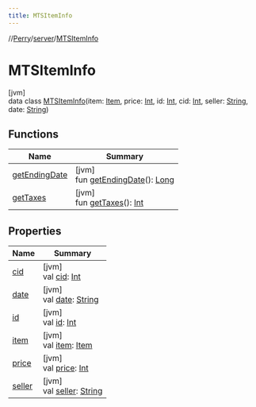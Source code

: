 ```yaml
---
title: MTSItemInfo
---
```

//[Perry](../../../index.html)/[server](../index.html)/[MTSItemInfo](index.html)



# MTSItemInfo



[jvm]\
data class [MTSItemInfo](index.html)(item: [Item](../../client.inventory/-item/index.html), price: [Int](https://kotlinlang.org/api/latest/jvm/stdlib/kotlin/-int/index.html), id: [Int](https://kotlinlang.org/api/latest/jvm/stdlib/kotlin/-int/index.html), cid: [Int](https://kotlinlang.org/api/latest/jvm/stdlib/kotlin/-int/index.html), seller: [String](https://kotlinlang.org/api/latest/jvm/stdlib/kotlin/-string/index.html), date: [String](https://kotlinlang.org/api/latest/jvm/stdlib/kotlin/-string/index.html))



## Functions


| Name | Summary |
|---|---|
| [getEndingDate](get-ending-date.html) | [jvm]<br>fun [getEndingDate](get-ending-date.html)(): [Long](https://kotlinlang.org/api/latest/jvm/stdlib/kotlin/-long/index.html) |
| [getTaxes](get-taxes.html) | [jvm]<br>fun [getTaxes](get-taxes.html)(): [Int](https://kotlinlang.org/api/latest/jvm/stdlib/kotlin/-int/index.html) |


## Properties


| Name | Summary |
|---|---|
| [cid](cid.html) | [jvm]<br>val [cid](cid.html): [Int](https://kotlinlang.org/api/latest/jvm/stdlib/kotlin/-int/index.html) |
| [date](date.html) | [jvm]<br>val [date](date.html): [String](https://kotlinlang.org/api/latest/jvm/stdlib/kotlin/-string/index.html) |
| [id](id.html) | [jvm]<br>val [id](id.html): [Int](https://kotlinlang.org/api/latest/jvm/stdlib/kotlin/-int/index.html) |
| [item](item.html) | [jvm]<br>val [item](item.html): [Item](../../client.inventory/-item/index.html) |
| [price](price.html) | [jvm]<br>val [price](price.html): [Int](https://kotlinlang.org/api/latest/jvm/stdlib/kotlin/-int/index.html) |
| [seller](seller.html) | [jvm]<br>val [seller](seller.html): [String](https://kotlinlang.org/api/latest/jvm/stdlib/kotlin/-string/index.html) |

